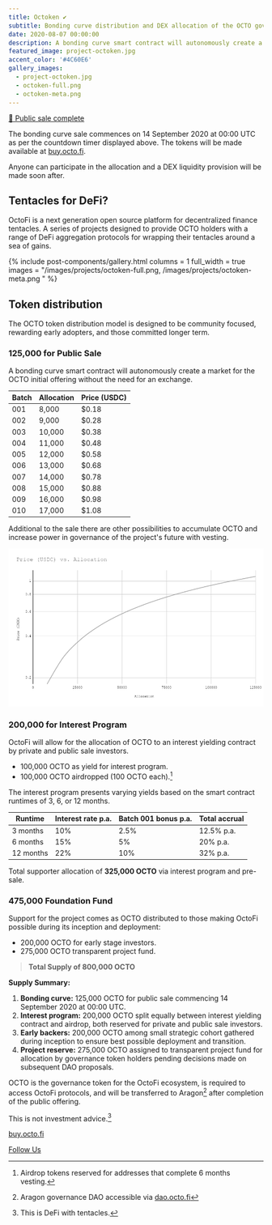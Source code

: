 ```yaml
---
title: Octoken ✔️
subtitle: Bonding curve distribution and DEX allocation of the OCTO governance token — COMPLETE.
date: 2020-08-07 00:00:00
description: A bonding curve smart contract will autonomously create a market for the OCTO initial offering without the need for an exchange. Anyone can participate in the allocation and a DEX liquidity provision will be made soon after.
featured_image: project-octoken.jpg
accent_color: '#4C60E6'
gallery_images:
  - project-octoken.jpg
  - octoken-full.png
  - octoken-meta.png
---
```


<p class="subtitle"><a href="https://twitter.com/octofinance/status/1305329689804681217?s=20">🎉 Public sale complete</a></p>

The bonding curve sale commences on 14 September 2020 at 00:00 UTC as per the countdown timer displayed above. The tokens will be made available at [buy.octo.fi](https://buy.octo.fi).

Anyone can participate in the allocation and a DEX liquidity provision will be made soon after. 

## Tentacles for DeFi?

OctoFi is a next generation open source platform for decentralized finance tentacles. A series of projects designed to provide OCTO holders with a range of DeFi aggregation protocols for wrapping their tentacles around a sea of gains.

{% include post-components/gallery.html
	columns = 1
	full_width = true
	images = "/images/projects/octoken-full.png, /images/projects/octoken-meta.png
	"
%}

## Token distribution

The OCTO token distribution model is designed to be community focused, rewarding early adopters, and those committed longer term.

### 125,000 for Public Sale

A bonding curve smart contract will autonomously create a market for the OCTO initial offering without the need for an exchange. 

| Batch        | Allocation	  | Price (USDC) |
|--------------|--------------|--------------|
| 001		   | 8,000        | $0.18 		 |
| 002		   | 9,000        | $0.28 		 |
| 003		   | 10,000       | $0.38 		 |
| 004		   | 11,000       | $0.48 		 |
| 005		   | 12,000       | $0.58 		 |
| 006		   | 13,000       | $0.68 		 |
| 007		   | 14,000       | $0.78 		 |
| 008		   | 15,000       | $0.88 		 |
| 009		   | 16,000       | $0.98 		 |
| 010		   | 17,000       | $1.08 		 |

Additional to the sale there are other possibilities to accumulate OCTO and increase power in governance of the project's future with vesting.

![](/images/projects/curve.png)

### 200,000 for Interest Program 

OctoFi will allow for the allocation of OCTO to an interest yielding contract by private and public sale investors. 

* 100,000 OCTO as yield for interest program.
* 100,000 OCTO airdropped (100 OCTO each).[^1]

The interest program presents varying yields based on the smart contract runtimes of 3, 6, or 12 months.

| Runtime    		    | Interest rate p.a.| Batch 001 bonus p.a.| Total accrual |
|-----------------------|-------------------|---------------------|---------------|
| 3 months     			| 10% 			    | 2.5%                | 12.5% p.a.    |
| 6 months 	  	 	    | 15% 		  	    | 5%            	  | 20% p.a.   	  |
| 12 months    			| 22% 				| 10%              	  | 32% p.a.  	  |

Total supporter allocation of **325,000 OCTO** via interest program and pre-sale.
 
### 475,000 Foundation Fund

Support for the project comes as OCTO distributed to those making OctoFi possible during its inception and deployment:

* 200,000 OCTO for early stage investors.
* 275,000 OCTO transparent project fund.

> **Total Supply of 800,000 OCTO**

**Supply Summary:**

1. **Bonding curve:** 125,000 OCTO for public sale commencing 14 September 2020 at 00:00 UTC.
2. **Interest program:** 200,000 OCTO split equally between interest yielding contract and airdrop, both reserved for private and public sale investors.
3. **Early backers:** 200,000 OCTO among small strategic cohort gathered during inception to ensure best possible deployment and transition.
4. **Project reserve:** 275,000 OCTO assigned to transparent project fund for allocation by governance token holders pending decisions made on subsequent DAO proposals.

OCTO is the governance token for the OctoFi ecosystem, is required to access OctoFi protocols, and will be transferred to Aragon[^2] after completion of the public offering. 

This is not investment advice.[^3]

[buy.octo.fi](https://buy.octo.fi)

<a href="https://twitter.com/intent/follow?screen_name=octofinance&tw_p=followbutton" class="button--fill" target="_blank">Follow Us</a>

[^1]: Airdrop tokens reserved for addresses that complete 6 months vesting.
[^2]: Aragon governance DAO accessible via [dao.octo.fi](https://dao.octo.fi)
[^3]: This is DeFi with tentacles.
